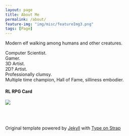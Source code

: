 ```yaml
---
layout: page
title: About Me
permalink: /about/
feature-img: "img/misc/featureImg3.png"
tags: [Page]
---
```


Modern elf walking among humans and other creatures.

Computer Scientist. <br />
Gamer. <br />
3D Artist. <br />
2D? Artist. <br />
Professionally clumsy. <br />
Multiple time champion, Hall of Fame, silliness embodier. <br />


<div class="custom-image-container-centered">
  <h4>RL RPG Card</h4>
  <img src="/ElfyLab/img/misc/rpgCard.png" max-height="400px">
</div>


<br><br><br> 
Original template powered by <a href="https://jekyllrb.com/">Jekyll</a> with <a href="https://github.com/sylhare/Type-on-Strap">Type on Strap</a>
